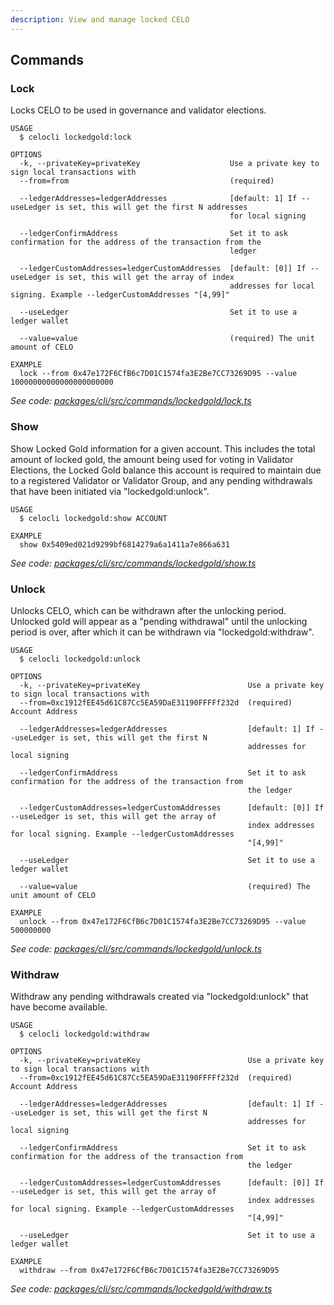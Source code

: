 ```yaml
---
description: View and manage locked CELO
---
```


## Commands

### Lock

Locks CELO to be used in governance and validator elections.

```
USAGE
  $ celocli lockedgold:lock

OPTIONS
  -k, --privateKey=privateKey                    Use a private key to sign local transactions with
  --from=from                                    (required)

  --ledgerAddresses=ledgerAddresses              [default: 1] If --useLedger is set, this will get the first N addresses
                                                 for local signing

  --ledgerConfirmAddress                         Set it to ask confirmation for the address of the transaction from the
                                                 ledger

  --ledgerCustomAddresses=ledgerCustomAddresses  [default: [0]] If --useLedger is set, this will get the array of index
                                                 addresses for local signing. Example --ledgerCustomAddresses "[4,99]"

  --useLedger                                    Set it to use a ledger wallet

  --value=value                                  (required) The unit amount of CELO

EXAMPLE
  lock --from 0x47e172F6CfB6c7D01C1574fa3E2Be7CC73269D95 --value 10000000000000000000000
```

_See code: [packages/cli/src/commands/lockedgold/lock.ts](https://github.com/celo-org/celo-monorepo/tree/master/packages/cli/src/commands/lockedgold/lock.ts)_

### Show

Show Locked Gold information for a given account. This includes the total amount of locked gold, the amount being used for voting in Validator Elections, the Locked Gold balance this account is required to maintain due to a registered Validator or Validator Group, and any pending withdrawals that have been initiated via "lockedgold:unlock".

```
USAGE
  $ celocli lockedgold:show ACCOUNT

EXAMPLE
  show 0x5409ed021d9299bf6814279a6a1411a7e866a631
```

_See code: [packages/cli/src/commands/lockedgold/show.ts](https://github.com/celo-org/celo-monorepo/tree/master/packages/cli/src/commands/lockedgold/show.ts)_

### Unlock

Unlocks CELO, which can be withdrawn after the unlocking period. Unlocked gold will appear as a "pending withdrawal" until the unlocking period is over, after which it can be withdrawn via "lockedgold:withdraw".

```
USAGE
  $ celocli lockedgold:unlock

OPTIONS
  -k, --privateKey=privateKey                        Use a private key to sign local transactions with
  --from=0xc1912fEE45d61C87Cc5EA59DaE31190FFFFf232d  (required) Account Address

  --ledgerAddresses=ledgerAddresses                  [default: 1] If --useLedger is set, this will get the first N
                                                     addresses for local signing

  --ledgerConfirmAddress                             Set it to ask confirmation for the address of the transaction from
                                                     the ledger

  --ledgerCustomAddresses=ledgerCustomAddresses      [default: [0]] If --useLedger is set, this will get the array of
                                                     index addresses for local signing. Example --ledgerCustomAddresses
                                                     "[4,99]"

  --useLedger                                        Set it to use a ledger wallet

  --value=value                                      (required) The unit amount of CELO

EXAMPLE
  unlock --from 0x47e172F6CfB6c7D01C1574fa3E2Be7CC73269D95 --value 500000000
```

_See code: [packages/cli/src/commands/lockedgold/unlock.ts](https://github.com/celo-org/celo-monorepo/tree/master/packages/cli/src/commands/lockedgold/unlock.ts)_

### Withdraw

Withdraw any pending withdrawals created via "lockedgold:unlock" that have become available.

```
USAGE
  $ celocli lockedgold:withdraw

OPTIONS
  -k, --privateKey=privateKey                        Use a private key to sign local transactions with
  --from=0xc1912fEE45d61C87Cc5EA59DaE31190FFFFf232d  (required) Account Address

  --ledgerAddresses=ledgerAddresses                  [default: 1] If --useLedger is set, this will get the first N
                                                     addresses for local signing

  --ledgerConfirmAddress                             Set it to ask confirmation for the address of the transaction from
                                                     the ledger

  --ledgerCustomAddresses=ledgerCustomAddresses      [default: [0]] If --useLedger is set, this will get the array of
                                                     index addresses for local signing. Example --ledgerCustomAddresses
                                                     "[4,99]"

  --useLedger                                        Set it to use a ledger wallet

EXAMPLE
  withdraw --from 0x47e172F6CfB6c7D01C1574fa3E2Be7CC73269D95
```

_See code: [packages/cli/src/commands/lockedgold/withdraw.ts](https://github.com/celo-org/celo-monorepo/tree/master/packages/cli/src/commands/lockedgold/withdraw.ts)_
